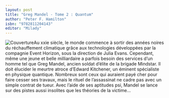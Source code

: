 ```yaml
---
layout: post
title: "Greg Mandel - Tome 2 : Quantum"
author: "Peter F. Hamilton"
isbn: "9782811204143"
editor: "Milady"
---
```

![Couverture](/img/9782811204143.jpg)Au xxie siècle, le monde commence à sortir des années noires du réchauffement climatique grâce aux technologies développées par la compagnie Event Horizon, sous la direction de Julia Evans. Cependant, même une jeune et belle milliardaire a parfois besoin des services d’un homme tel que Greg Mandel, ancien soldat d’élite de la brigade Mindstar. Il doit élucider le meurtre atroce d’Edward Kitchener, un éminent spécialiste en physique quantique. Nombreux sont ceux qui auraient payé cher pour faire cesser ses travaux, mais le rituel de l’assassinat ne cadre pas avec un simple contrat de tueur. Avec l’aide de ses aptitudes psi, Mandel se lance sur des pistes aussi insolites que les théories de la victime…